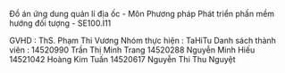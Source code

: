 ﻿Đồ án ứng dung quản lí địa ốc - Môn Phương pháp Phát triển phần mềm hướng đối tượng - SE100.I11

GVHD : ThS. Phạm Thi Vương
Nhóm thực hiện : TaHiTu
Danh sách thành viên : 14520990	  Trần Thị Minh Trang
					   14520288   Nguyễn Minh Hiếu
					   14521042   Hoàng Kim Tuấn
					   14520617   Nguyễn Thi Thu Nguyệt